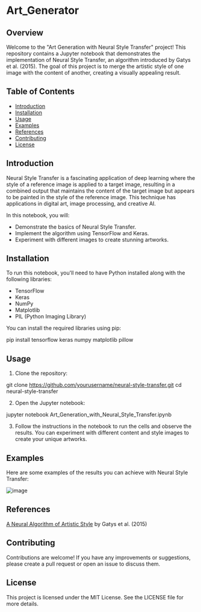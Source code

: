 # Art_Generator
## Overview

Welcome to the "Art Generation with Neural Style Transfer" project! This repository contains a Jupyter notebook that demonstrates the implementation of Neural Style Transfer, an algorithm introduced by Gatys et al. (2015). The goal of this project is to merge the artistic style of one image with the content of another, creating a visually appealing result.

## Table of Contents

- [Introduction](#introduction)
- [Installation](#installation)
- [Usage](#usage)
- [Examples](#examples)
- [References](#references)
- [Contributing](#contributing)
- [License](#license)

## Introduction

Neural Style Transfer is a fascinating application of deep learning where the style of a reference image is applied to a target image, resulting in a combined output that maintains the content of the target image but appears to be painted in the style of the reference image. This technique has applications in digital art, image processing, and creative AI.

In this notebook, you will:
- Demonstrate the basics of Neural Style Transfer.
- Implement the algorithm using TensorFlow and Keras.
- Experiment with different images to create stunning artworks.

## Installation

To run this notebook, you'll need to have Python installed along with the following libraries:
- TensorFlow
- Keras
- NumPy
- Matplotlib
- PIL (Python Imaging Library)

You can install the required libraries using pip:

pip install tensorflow keras numpy matplotlib pillow

## Usage
1. Clone the repository:

git clone https://github.com/yourusername/neural-style-transfer.git
cd neural-style-transfer

2. Open the Jupyter notebook:

jupyter notebook Art_Generation_with_Neural_Style_Transfer.ipynb

3. Follow the instructions in the notebook to run the cells and observe the results. You can experiment with different content and style images to create your unique artworks.

## Examples
Here are some examples of the results you can achieve with Neural Style Transfer:

![image](https://github.com/JaCar-868/Art_Generator/assets/172214426/9dd6089a-547c-4328-850f-c73fcacea839)


## References
[A Neural Algorithm of Artistic Style](https://arxiv.org/abs/1508.06576) by Gatys et al. (2015)

## Contributing
Contributions are welcome! If you have any improvements or suggestions, please create a pull request or open an issue to discuss them.

## License
This project is licensed under the MIT License. See the LICENSE file for more details.
